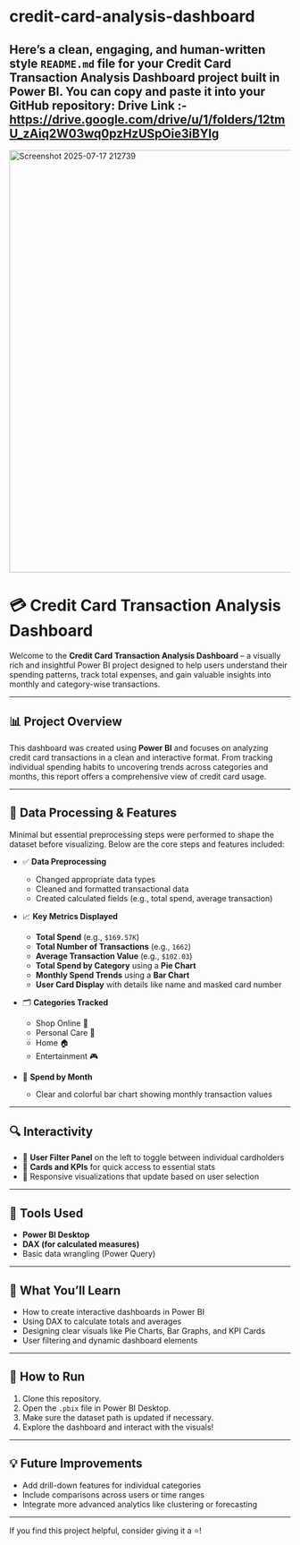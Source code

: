 # credit-card-analysis-dashboard
Here’s a clean, engaging, and **human-written style** `README.md` file for your **Credit Card Transaction Analysis Dashboard** project built in **Power BI**. You can copy and paste it into your GitHub repository:
Drive Link :- https://drive.google.com/drive/u/1/folders/12tmU_zAiq2W03wq0pzHzUSpOie3iBYIg
---
<img width="1419" height="755" alt="Screenshot 2025-07-17 212739" src="https://github.com/user-attachments/assets/cfd58b14-bd23-40c2-8b4a-353bb3b00f93" />


# 💳 Credit Card Transaction Analysis Dashboard

Welcome to the **Credit Card Transaction Analysis Dashboard** – a visually rich and insightful Power BI project designed to help users understand their spending patterns, track total expenses, and gain valuable insights into monthly and category-wise transactions.

---

## 📊 Project Overview

This dashboard was created using **Power BI** and focuses on analyzing credit card transactions in a clean and interactive format. From tracking individual spending habits to uncovering trends across categories and months, this report offers a comprehensive view of credit card usage.

---

## 🔧 Data Processing & Features

Minimal but essential preprocessing steps were performed to shape the dataset before visualizing. Below are the core steps and features included:

* ✅ **Data Preprocessing**

  * Changed appropriate data types
  * Cleaned and formatted transactional data
  * Created calculated fields (e.g., total spend, average transaction)

* 📈 **Key Metrics Displayed**

  * **Total Spend** (e.g., `$169.57K`)
  * **Total Number of Transactions** (e.g., `1662`)
  * **Average Transaction Value** (e.g., `$102.03`)
  * **Total Spend by Category** using a **Pie Chart**
  * **Monthly Spend Trends** using a **Bar Chart**
  * **User Card Display** with details like name and masked card number

* 🗂️ **Categories Tracked**

  * Shop Online 🛒
  * Personal Care 💅
  * Home 🏠
  * Entertainment 🎮

* 📅 **Spend by Month**

  * Clear and colorful bar chart showing monthly transaction values

---

## 🔍 Interactivity

* 🔘 **User Filter Panel** on the left to toggle between individual cardholders
* 📌 **Cards and KPIs** for quick access to essential stats
* 🔄 Responsive visualizations that update based on user selection


---

## 📁 Tools Used

* **Power BI Desktop**
* **DAX (for calculated measures)**
* Basic data wrangling (Power Query)

---

## 🌟 What You’ll Learn

* How to create interactive dashboards in Power BI
* Using DAX to calculate totals and averages
* Designing clear visuals like Pie Charts, Bar Graphs, and KPI Cards
* User filtering and dynamic dashboard elements

---

## 🚀 How to Run

1. Clone this repository.
2. Open the `.pbix` file in Power BI Desktop.
3. Make sure the dataset path is updated if necessary.
4. Explore the dashboard and interact with the visuals!

---

## 💡 Future Improvements

* Add drill-down features for individual categories
* Include comparisons across users or time ranges
* Integrate more advanced analytics like clustering or forecasting


---

If you find this project helpful, consider giving it a ⭐️!


